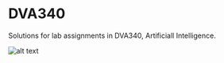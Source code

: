 # DVA340
Solutions for lab assignments in DVA340, Artificiall Intelligence.

![alt text](https://i.redd.it/sssbipop99d41.png)
